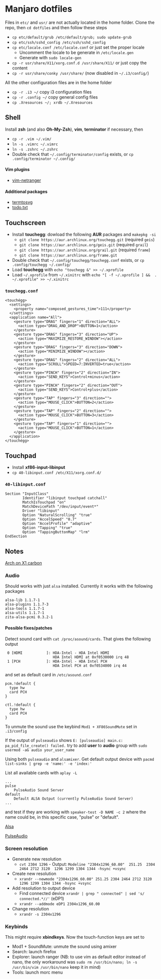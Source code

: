# Manjaro dotfiles

Files in `etc/` and `usr/` are not actually located in the home folder. Clone the repo, then `cd dotfiles` and then follow these steps

- `cp etc/default/grub /etc/default/grub; sudo update-grub`
- `cp etc/ssh/sshd_config /etc/ssh/sshd_config`
- `cp etc/locale.conf /etc/locale.conf` or just set the proper locale
    - Uncomment the locale to be generate in `/etc/locale.gen`
    - Generate with `sudo locale-gen`
- `cp -r usr/share/X11/xorg.conf.d /usr/share/X11/` or just copy the content
- `cp -r usr/share/conky /usr/share/` (now disabled in `~/.i3/config/`)

All the other configuration files are in the home folder

- `cp -r .i3 ~/` copy i3 configuration files
- `cp -r .config ~/` copy general config files
- `cp .Xresources ~/; xrdb ~/.Xresources`

## Shell

Install **zsh** (and also **Oh-My-Zsh**), **vim**, **terminator** if necessary, then

- `cp -r .vim ~/.vim/`
- `ln -s .vimrc ~/.vimrc`
- `ln -s .zshrc ~/.zshrc`
- Double check that `~/.config/terminator/config` exists, or `cp .config/terminator ~/.config/`

#### Vim plugins
- [vim-netranger](https://github.com/ipod825/vim-netranger)

#### Additional packages
- [termtosvg](https://github.com/nbedos/termtosvg)
- [todo.txt](https://github.com/todotxt/todo.txt-cli)

## Touchscreen

- Install **touchegg**: dowload the following **AUR** packages and `makepkg -si`
	- `git clone https://aur.archlinux.org/touchegg.git` (required `geis`)
	- `git clone https://aur.archlinux.org/geis.git` (required `grail`)
	- `git clone https://aur.archlinux.org/grail.git` (required `frame`)
	- `git clone https://aur.archlinux.org/frame.git`
- Double check that `~/.config/touchegg/touchegg.conf` exists, or `cp .config/touchegg ~/.config/`
- Load **touchegg** with `echo "touchegg &" >> ~/.xprofile`
- Load `~/.xprofile` from `~/.xinitrc` with `echo "[ -f ~/.xprofile ] &&  . ~/.xprofile" >> ~/.xinitrc`

### `touchegg.conf`

```
<touchégg>
  <settings>
    <property name="composed_gestures_time">111</property>
  </settings>
  <application name="All">
    <gesture type="DRAG" fingers="1" direction="ALL">
      <action type="DRAG_AND_DROP">BUTTON=1</action>
    </gesture>
    <gesture type="DRAG" fingers="3" direction="UP">
      <action type="MAXIMIZE_RESTORE_WINDOW"></action>
    </gesture>
    <gesture type="DRAG" fingers="3" direction="DOWN">
      <action type="MINIMIZE_WINDOW"></action>
    </gesture>
    <gesture type="DRAG" fingers="2" direction="ALL">
      <action type="SCROLL">SPEED=7:INVERTED=true</action>
    </gesture>
    <gesture type="PINCH" fingers="2" direction="IN">
      <action type="SEND_KEYS">Control+minus</action>
    </gesture>
    <gesture type="PINCH" fingers="2" direction="OUT">
      <action type="SEND_KEYS">Control+plus</action>
    </gesture>
    <gesture type="TAP" fingers="3" direction="">
      <action type="MOUSE_CLICK">BUTTON=2</action>
    </gesture>
    <gesture type="TAP" fingers="2" direction="">
      <action type="MOUSE_CLICK">BUTTON=3</action>
    </gesture>
    <gesture type="TAP" fingers="1" direction="">
      <action type="MOUSE_CLICK">BUTTON=1</action>
    </gesture>
  </application>
</touchégg>
```

## Touchpad

- Install **xf86-input-libinput**
- `cp 40-libinput.conf /etc/X11/xorg.conf.d/`

### `40-libinput.conf`

```
Section "InputClass"
        Identifier "libinput touchpad catchall"
        MatchIsTouchpad "on"
        MatchDevicePath "/dev/input/event*"
        Driver "libinput"
        Option "NaturalScrolling" "true"
        Option "AccelSpeed" "0.7"
        Option "AccelProfile" "adaptive"
        Option "Tapping" "true"
        Option "TappingButtonMap" "lrm"
EndSection
```

## Notes

[Arch on X1 carbon](https://wiki.archlinux.org/index.php/Lenovo_ThinkPad_X1_Carbon_(Gen_2))

### Audio

Should works with just `alsa` installed. Currently it works with the following packages
```
alsa-lib 1.1.7-1
alsa-plugins 1.1.7-3
alsa-tools 1.1.7-1
alsa-utils 1.1.7-1
zita-alsa-pcmi 0.3.2-1
```

#### Possible fixes/patches

Detect sound card with `cat /proc/asound/cards`. That gives the following output

```
 0 [HDMI           ]: HDA-Intel - HDA Intel HDMI
                      HDA Intel HDMI at 0xf0530000 irq 48
 1 [PCH            ]: HDA-Intel - HDA Intel PCH
                      HDA Intel PCH at 0xf0534000 irq 44
```

and set as default card in `/etc/asound.conf`

```
pcm.!default {
  type hw
  card PCH
}

ctl.!default {
  type hw
  card PCH
}
```

To unmute the sound use the keybind `Mod1 + XF86SoundMute` set in `.i3/config`

If the output of `pulseaudio` shows `E: [pulseaudio] main.c: pa_pid_file_create() failed.` try to add **user** to **audio** group with `sudo usermod -aG audio your_user_name`

Using both `pulseaudio` and `alsamixer`. Get default output device with `pacmd list-sinks | grep -e 'name:' -e 'index:'` 

List all available cards with `aplay -L`

```
...
pulse
    PulseAudio Sound Server
default
    Default ALSA Output (currently PulseAudio Sound Server)
...
```
and test if they are working with `speaker-test -D NAME -c 2` where the name could be, in this specific case, "pulse" or "default".

[Alsa](https://wiki.archlinux.org/index.php/Advanced_Linux_Sound_Architecture)

[PulseAudio](https://wiki.archlinux.org/index.php/PulseAudio)

### Screen resolution

- Generate new resolution
	- `cvt 2304 1296` - Output: `Modeline "2304x1296_60.00"  251.25  2304 2464 2712 3120  1296 1299 1304 1344 -hsync +vsync`
- Create new resolution
	- `xrandr --newmode "2304x1296_60.00" 251.25 2304 2464 2712 3120 1296 1299 1304 1344 -hsync +vsync`
- Add resolution to output device
	- Find connected device `xrandr | grep " connected" | sed 's/ connected.*//'` (eDP1)
	- `xrandr --addmode eDP1 2304x1296_60.00`
- Change resolution
	- `xrandr -s 2304x1296`

### Keybinds

This might require **xbindkeys**. Now the touch-function keys are set to

- Mod1 + SoundMute: unmute the sound using amixer
- Search: launch firefox
- Explorer: launch ranger (NB: to use vim as default editor instead of nano, the only workaround was `sudo rm /usr/bin/nano; ln -s /usr/bin/vim /usr/bin/nano` keep it in mind)
- Tools: launch morc menu

